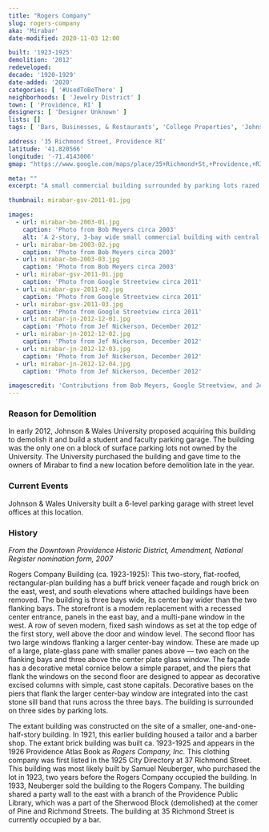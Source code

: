 ```yaml
---
title: "Rogers Company"
slug: rogers-company
aka: 'Mirabar'
date-modified: 2020-11-03 12:00

built: '1923-1925'
demolition: '2012'
redeveloped: 
decade: '1920-1929'
date-added: '2020'
categories: [ '#UsedToBeThere' ]
neighborhoods: [ 'Jewelry District' ]
town: [ 'Providence, RI' ]
designers: [ 'Designer Unknown' ]
lists: []
tags: [ 'Bars, Businesses, & Restaurants', 'College Properties', 'Johnson & Wales University', 'Yellow brick' ]

address: '35 Richmond Street, Providence RI'
latitude: '41.820566'
longitude: '-71.4143006'
gmap: "https://www.google.com/maps/place/35+Richmond+St,+Providence,+RI+02903/@41.820566,-71.4143006,17z/data=!3m1!4b1!4m5!3m4!1s0x89e44514a0a8f359:0xad5e4082c6bc45aa!8m2!3d41.820566!4d-71.4121119"

meta: ""
excerpt: "A small commercial building surrounded by parking lots razed for an 800 car parking garage for Johnson & Wales University"

thumbnail: mirabar-gsv-2011-01.jpg

images:
  - url: mirabar-bm-2003-01.jpg
    caption: 'Photo from Bob Meyers circa 2003'
    alt: 'A 2-story, 3-bay wide small commercial building with central entrance. One while side of the building is brick with no windows, while the opposite side has only three small windows on the top floor.'
  - url: mirabar-bm-2003-02.jpg
    caption: 'Photo from Bob Meyers circa 2003'
  - url: mirabar-bm-2003-03.jpg
    caption: 'Photo from Bob Meyers circa 2003'
  - url: mirabar-gsv-2011-01.jpg
    caption: 'Photo from Google Streetview circa 2011'
  - url: mirabar-gsv-2011-02.jpg
    caption: 'Photo from Google Streetview circa 2011'
  - url: mirabar-gsv-2011-03.jpg
    caption: 'Photo from Google Streetview circa 2011'
  - url: mirabar-jn-2012-12-01.jpg
    caption: 'Photo from Jef Nickerson, December 2012'
  - url: mirabar-jn-2012-12-02.jpg
    caption: 'Photo from Jef Nickerson, December 2012'
  - url: mirabar-jn-2012-12-03.jpg
    caption: 'Photo from Jef Nickerson, December 2012'
  - url: mirabar-jn-2012-12-04.jpg
    caption: 'Photo from Jef Nickerson, December 2012'

imagescredit: 'Contributions from Bob Meyers, Google Streetview, and Jef Nickerson'
---
```


### Reason for Demolition

In early 2012, Johnson & Wales University proposed acquiring this building to demolish it and build a student and faculty parking garage. The building was the only one on a block of surface parking lots not owned by the University. The University purchased the building and gave time to the owners of Mirabar to find a new location before demolition late in the year. 


### Current Events

Johnson & Wales University built a 6-level parking garage with street level offices at this location. 


### History

_From the Downtown Providence Historic District, Amendment, National Register nomination form, 2007_

Rogers Company Building (ca. 1923-1925): This two-story, flat-roofed, rectangular-plan building has a buff brick veneer façade and rough brick on the east, west, and south elevations where attached buildings have been removed. The building is three bays wide, its center bay wider than the two flanking bays. The storefront is a modem replacement with a recessed center entrance, panels in the east bay, and a multi-pane window in the west. A row of seven modern, fixed sash windows as set at the top edge of the first story, well above the door and window level. The second floor has two large windows flanking a larger center-bay window. These are made up of a large, plate-glass pane with smaller panes above — two each on the flanking bays and three above the center plate glass window. The façade has a decorative metal cornice below a simple parapet, and the piers that flank the windows on the second floor are designed to appear as decorative excised columns with simple, cast stone capitals. Decorative bases on the piers that flank the larger center-bay window are integrated into the cast stone sill band that runs across the three bays. The building is surrounded on three sides by parking lots.

The extant building was constructed on the site of a smaller, one-and-one-half-story building. In 1921, this earlier building housed a tailor and a barber shop. The extant brick building was built ca. 1923-1925 and appears in the 1926 Providence Atlas Book as _Rogers Company, Inc._ This clothing company was first listed in the 1925 City Directory at 37 Richmond Street. This building was most likely built by Samuel Neuberger, who purchased the lot in 1923, two years before the Rogers Company occupied the building. In 1933, Neuberger sold the building to the Rogers Company. The building shared a party wall to the east with a branch of the Providence Public Library, which was a part of the Sherwood Block (demolished) at the comer of Pine and Richmond Streets. The building at 35 Richmond Street is currently occupied by a bar.
